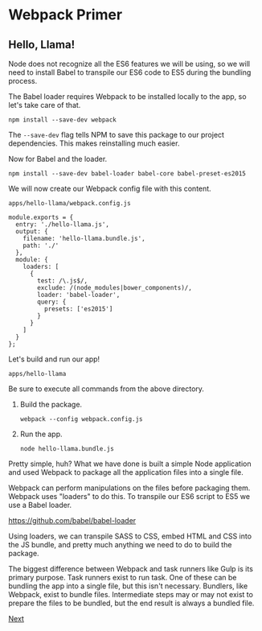 # Webpack Primer

## Hello, Llama!

Node does not recognize all the ES6 features we will be using, 
so we will need to install Babel to transpile our ES6 code to ES5 during the bundling process.

The Babel loader requires Webpack to be installed locally to the app, so let's take care of that.

`npm install --save-dev webpack`

The `--save-dev` flag tells NPM to save this package to our project dependencies. 
This makes reinstalling much easier.

Now for Babel and the loader.

`npm install --save-dev babel-loader babel-core babel-preset-es2015`

We will now create our Webpack config file with this content.

`apps/hello-llama/webpack.config.js`
~~~
module.exports = {
  entry: './hello-llama.js',
  output: {
    filename: 'hello-llama.bundle.js',
    path: './'
  },
  module: {
    loaders: [
      {
        test: /\.js$/,
        exclude: /(node_modules|bower_components)/,
        loader: 'babel-loader',
        query: {
          presets: ['es2015']
        }
      }
    ]
  }
};
~~~

Let's build and run our app!

`apps/hello-llama`

Be sure to execute all commands from the above directory.

1. Build the package.

   `webpack --config webpack.config.js`

1. Run the app.

   `node hello-llama.bundle.js`
   
Pretty simple, huh?
What we have done is built a simple Node application 
and used Webpack to package all the application files into a single file.

Webpack can perform manipulations on the files before packaging them.
Webpack uses "loaders" to do this. To transpile our ES6 script to ES5 we use a Babel loader.

https://github.com/babel/babel-loader

Using loaders, we can transpile SASS to CSS, embed HTML and CSS into the JS bundle, 
and pretty much anything we need to do to build the package.

The biggest difference between Webpack and task runners like Gulp is its primary purpose.
Task runners exist to run task. One of these can be bundling the app into a single file, but this isn't necessary.
Bundlers, like Webpack, exist to bundle files. Intermediate steps may or may not exist to prepare the files to be bundled,
but the end result is always a bundled file.

[Next](hello-llama-html.md)
